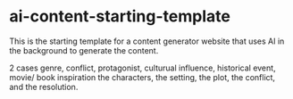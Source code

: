 # ai-content-starting-template
This is the starting template for a content generator website that uses AI in the background to generate the content. 


2 cases 
genre, conflict, protagonist, 
culturual influence, historical event, movie/ book inspiration 
the characters, the setting, the plot, the conflict, and the resolution.
